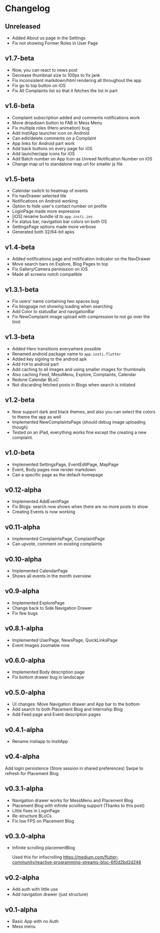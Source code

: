 # Changelog

## Unreleased

<!-- * Nothing here yet (https://github.com/tastelessjolt/instiapp-flutter/projects/1) -->
* Added About us page in the Settings
* Fix not showing Former Roles in User Page


## v1.7-beta

* Now, you can react to news post
* Decrease thumbnail size to 100px to fix jank
* Fix inconsistent markdown/html rendering all throughout the app
* Fix go to top button on iOS
* Fix All Complaints list so that it fetches the list in part

## v1.6-beta

* Complaint subscription added and comments notifications work
* Move dropdown button to FAB in Mess Menu
* Fix multiple roles (Hero animation) bug
* Add InstiApp launcher icon on Android
* Can edit/delete comments on a Complaint
* App links for Android part work
* Add back buttons on every page for iOS
* Add launcher/app icons for iOS
* Add Batch number on App Icon as Unread Notification Number on iOS
* Change map url to standalone map url for smaller js file

## v1.5-beta

* Calendar switch to heatmap of events
* Fix navDrawer selected tile
* Notifications on Android working
* Option to hide user's contact number on profile
* LoginPage made more expressive
* \[iOS\] rename bundle id to `app.insti.ios`
* Fix status bar, navigation bar colors on both OS
* SettingsPage options made more verbose
* Generated both 32/64-bit apks

## v1.4-beta

* Added notifications page and notification indicator on the NavDrawer
* Move search bars on Explore, Blog Pages to top
* Fix Gallery/Camera permission on iOS
* Made all screens notch compatible 

## v1.3.1-beta

* Fix users' name containing two spaces bug
* Fix blogpage not showing loading when searching
* Add Color to statusBar and navigationBar
* Fix NewComplaint image upload with compression to not go over the limit

## v1.3-beta
 
* Added Hero transitions everywhere possible
* Renamed android package name to `app.insti.flutter`
* Added key signing to the android apk
* Add `FCM` to android part
* Add caching to all images and using smaller images for thumbnails
* Also caching Feed, MessMenu, Explore, Complaints, Calendar
* Redone Calendar BLoC
* Not discarding fetched posts in Blogs when search is initiated

## v1.2-beta

* Now support dark and black themes, and also you can select the colors to theme the app as well
* Implemented NewComplaintsPage (should debug image uploading though)
* Tested on an iPad, everything works fine except the creating a new complaint. 

## v1.0-beta

* Implemented SettingsPage, EventEditPage, MapPage
* Event, Body pages now render markdown 
* Can a specific page as the default homepage

## v0.12-alpha

* Implemented AddEventPage
* Fix Blogs: search now shows when there are no more posts to show 
* Creating Events is now working

## v0.11-alpha

* Implemented ComplaintsPage, ComplaintPage
* Can upvote, comment on existing complaints

## v0.10-alpha

* Implemented CalendarPage
* Shows all events in the month overview 

## v0.9-alpha

* Implemented ExplorePage
* Change back to Side Navigation Drawer
* Fix few bugs

## v0.8.1-alpha

* Implemented UserPage, NewsPage, QuickLinksPage
* Event Images zoomable now

## v0.6.0-alpha

* Implemented Body description page
* Fix bottom drawer bug in landscape

## v0.5.0-alpha

* UI changes: Move Navigation drawer and App bar to the bottom
* Add search to both Placement Blog and Internship Blog
* Add Feed page and Event description pages

## v0.4.1-alpha

* Rename instiapp to InstiApp

## v0.4-alpha

Add login persistence (Store session in shared preferences)
Swipe to refresh for Placement Blog

## v0.3.1-alpha

* Navigation drawer works for MessMenu and Placement Blog
* Placement Blog with infinite scrolling support (Thanks to this post)
* Little fixes in LoginPage
* Re-structure BLoCs
* Fix low FPS on Placement Blog

## v0.3.0-alpha

* Infinite scrolling placementBlog

    Used this for infiscrolling
    https://medium.com/flutter-community/reactive-programming-streams-bloc-6f0d2bd2d248

## v0.2-alpha

* Add auth with little use
* Add navigation drawer (just structure)

## v0.1-alpha

* Basic App with no Auth
* Mess menu